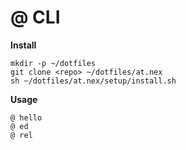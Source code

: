 # @ CLI

**Install**

```
mkdir -p ~/dotfiles
git clone <repo> ~/dotfiles/at.nex
sh ~/dotfiles/at.nex/setup/install.sh 
```

**Usage**

```
@ hello
@ ed
@ rel
```
